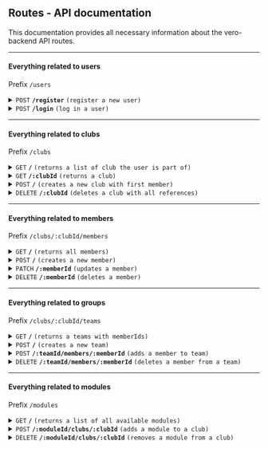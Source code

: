 ## Routes - API documentation

This documentation provides all necessary information about the vero-backend API routes.

------------------------------------------------------------------------------------------

#### Everything related to users

Prefix `/users`

<details>
<summary><code>POST</code> <code><b>/register</b></code> <code>(register a new user)</code></summary>

##### Parameters

- None

##### Body

| name      | data type | requeired | description |
|-----------|-----------|-----------|-------------|
| firstName | string    | true      | N/A         |
| lastName  | string    | true      | N/A         |
| email     | string    | true      | N/A         |
| password  | string    | true      | N/A         |

##### Responses

| http code | response                                         |
|-----------|--------------------------------------------------|
| `201`     | User                                             |
| `200`     | Validation failed - provide correct data in body |
| `401`     | AccessToken not found                            |
| `401`     | User not found                                   |
| `409`     | Email already in use                             |

</details>

<details>
<summary><code>POST</code> <code><b>/login</b></code> <code>(log in a user)</code></summary>

##### Parameters

- None

##### Body

| name     | data type | requeired | description |
|----------|-----------|-----------|-------------|
| email    | string    | true      | N/A         |
| password | string    | true      | N/A         |

##### Responses

| http code | response                                         |
|-----------|--------------------------------------------------|
| `200`     | AccessToken                                      |
| `400`     | Validation failed - provide correct data in body |
| `400`     | Invalid email or password                        |

</details>

------------------------------------------------------------------------------------------

#### Everything related to clubs

Prefix `/clubs`

<details>
 <summary><code>GET</code> <code><b>/</b></code> <code>(returns a list of club the user is part of)</code></summary>

##### Parameters

- None

#### Body

- None

##### Responses

| http code | response                      |
|-----------|-------------------------------|
| `200`     | Clubs                         |
| `400`     | AccessToken not found         |
| `400`     | User not found                |
| `401`     | Invalid token - Token expired |

</details>

<details>
 <summary><code>GET</code> <code><b>/:clubId</b></code> <code>(returns a club)</code></summary>

##### Parameters

| name   | description |
|--------|-------------|
| clubId | N/A         |

#### Body

- None

##### Responses

| http code | response                                   |
|-----------|--------------------------------------------|
| `200`     | Club                                       |
| `400`     | Validation failed - provide correct params |
| `400`     | AccessToken not found                      |
| `401`     | Invalid token - Token expired              |
| `401`     | Unauthorized                               |

</details>

<details>
 <summary><code>POST</code> <code><b>/</b></code> <code>(creates a new club with first member)</code></summary>

##### Parameters

> None

##### Body

| name | data type | requeired | description |
|------|-----------|-----------|-------------|
| name | string    | true      | N/A         |

##### Responses

| http code | response                                         |
|-----------|--------------------------------------------------|
| `200`     | Club and Member                                  |
| `400`     | Validation failed - provide correct data in body |
| `400`     | AccessToken not found                            |
| `401`     | Invalid token - Token expired                    |
| `401`     | Unauthorized                                     |

</details>

<details>
 <summary><code>DELETE</code> <code><b>/:clubId</b></code> <code>(deletes a club with all references)</code></summary>

##### Parameters

| name   | description |
|--------|-------------|
| userId | N/A         |

##### Body

- None

##### Responses

| http code | response                                   |
|-----------|--------------------------------------------|
| `200`     | Club and Member                            |
| `400`     | Validation failed - provide correct params |
| `400`     | AccessToken not found                      |
| `401`     | Invalid token - Token expired              |
| `401`     | Unauthorized                               |

</details>

------------------------------------------------------------------------------------------

#### Everything related to members

Prefix `/clubs/:clubId/members`

<details>
 <summary><code>GET</code> <code><b>/</b></code> <code>(returns all members)</code></summary>

##### Parameters

| name   | description |
|--------|-------------|
| userId | N/A         |

#### Body

- None

##### Responses

| http code | response                                   |
|-----------|--------------------------------------------|
| `200`     | Members                                    |
| `400`     | Validation failed - provide correct params |
| `400`     | AccessToken not found                      |
| `401`     | Invalid token - Token expired              |
| `401`     | Unauthorized                               |

</details>

<details>
 <summary><code>POST</code> <code><b>/</b></code> <code>(creates a new member)</code></summary>

##### Parameters

| name   | description |
|--------|-------------|
| userId | N/A         |

#### Body

| name      | data type | requeired | description |
|-----------|-----------|-----------|-------------|
| firstName | string    | true      | N/A         |
| lastName  | string    | true      | N/A         |
| email     | string    | false     | N/A         |
| isAdmin   | boolean   | false     | N/A         |

##### Responses

| http code | response                                         |
|-----------|--------------------------------------------------|
| `200`     | Member                                           |
| `400`     | Validation failed - provide correct params       |
| `400`     | Validation failed - provide correct data in body |
| `400`     | AccessToken not found                            |
| `401`     | Invalid token - Token expired                    |
| `401`     | Unauthorized                                     |

</details>

<details>
 <summary><code>PATCH</code> <code><b>/:memberId</b></code> <code>(updates a member)</code></summary>

##### Parameters

| name     | description |
|----------|-------------|
| userId   | N/A         |
| memberId | N/A         |

#### Body

| name      | data type | requeired | description |
|-----------|-----------|-----------|-------------|
| firstName | string    | false     | N/A         |
| lastName  | string    | false     | N/A         |
| email     | string    | false     | N/A         |
| isAdmin   | boolean   | false     | N/A         |

##### Responses

| http code | response                                         |
|-----------|--------------------------------------------------|
| `204`     | N/A                                              |
| `400`     | Member not part of club                          |
| `400`     | Validation failed - provide correct params       |
| `400`     | Validation failed - provide correct data in body |
| `400`     | AccessToken not found                            |
| `401`     | Invalid token - Token expired                    |
| `401`     | Unauthorized                                     |

</details>

<details>
 <summary><code>DELETE</code> <code><b>/:memberId</b></code> <code>(deletes a member)</code></summary>

##### Parameters

| name     | description |
|----------|-------------|
| userId   | N/A         |
| memberId | N/A         |

#### Body

| name      | data type | requeired | description |
|-----------|-----------|-----------|-------------|
| firstName | string    | false     | N/A         |
| lastName  | string    | false     | N/A         |
| email     | string    | false     | N/A         |
| isAdmin   | boolean   | false     | N/A         |

##### Responses

| http code | response                                         |
|-----------|--------------------------------------------------|
| `204`     | N/A                                              |
| `400`     | Member not part of club                          |
| `400`     | Validation failed - provide correct params       |
| `400`     | Validation failed - provide correct data in body |
| `400`     | AccessToken not found                            |
| `401`     | Invalid token - Token expired                    |
| `401`     | Unauthorized                                     |

</details>

------------------------------------------------------------------------------------------

#### Everything related to groups

Prefix `/clubs/:clubId/teams`

<details>
 <summary><code>GET</code> <code><b>/</b></code> <code>(returns a teams with memberIds)</code></summary>

##### Parameters

| name   | description |
|--------|-------------|
| userId | N/A         |

#### Body

- None

##### Responses

| http code | response                                   |
|-----------|--------------------------------------------|
| `200`     | Teams with memberIds                       |
| `400`     | Validation failed - provide correct params |
| `400`     | AccessToken not found                      |
| `401`     | Invalid token - Token expired              |
| `401`     | Unauthorized                               |

</details>

<details>
 <summary><code>POST</code> <code><b>/</b></code> <code>(creates a new team)</code></summary>

##### Parameters

| name   | description |
|--------|-------------|
| userId | N/A         |

#### Body

| name | data type | requeired | description |
|------|-----------|-----------|-------------|
| name | string    | true      | N/A         |

##### Responses

| http code | response                                         |
|-----------|--------------------------------------------------|
| `200`     | Team                                             |
| `400`     | Validation failed - provide correct params       |
| `400`     | Validation failed - provide correct data in body |
| `400`     | AccessToken not found                            |
| `401`     | Invalid token - Token expired                    |
| `401`     | Unauthorized                                     |

</details>

<details>
 <summary><code>POST</code> <code><b>/:teamId/members/:memberId</b></code> <code>(adds a member to team)</code></summary>

##### Parameters

| name     | description |
|----------|-------------|
| userId   | N/A         |
| teamId   | N/A         |
| memberId | N/A         |

#### Body

- None

##### Responses

| http code | response                                   |
|-----------|--------------------------------------------|
| `201`     | N/A                                        |
| `400`     | Member or team are not part of club        |
| `400`     | Member is already in team                  |
| `400`     | Validation failed - provide correct params |
| `400`     | AccessToken not found                      |
| `401`     | Invalid token - Token expired              |
| `401`     | Unauthorized                               |

</details>

<details>
 <summary><code>DELETE</code> <code><b>/:teamId/members/:memberId</b></code> <code>(deletes a member from a team)</code></summary>

##### Parameters

| name     | description |
|----------|-------------|
| userId   | N/A         |
| teamId   | N/A         |
| memberId | N/A         |

#### Body

- None

##### Responses

| http code | response                                   |
|-----------|--------------------------------------------|
| `204`     | N/A                                        |
| `400`     | Member or Team are not part of club        |
| `400`     | Validation failed - provide correct params |
| `400`     | AccessToken not found                      |
| `401`     | Invalid token - Token expired              |
| `401`     | Unauthorized                               |

</details>

------------------------------------------------------------------------------------------

#### Everything related to modules

Prefix `/modules`

<details>
 <summary><code>GET</code> <code><b>/</b></code> <code>(returns a list of all available modules)</code></summary>

##### Parameters

- None

#### Body

- None

##### Responses

| http code | response |
|-----------|----------|
| `200`     | Modules  |

</details>

<details>
 <summary><code>POST</code> <code><b>/:moduleId/clubs/:clubId</b></code> <code>(adds a module to a club)</code></summary>

##### Parameters

| name     | description |
|----------|-------------|
| moduleId | N/A         |
| clubId   | N/A         |

#### Body

- None

##### Responses

| http code | response                                   |
|-----------|--------------------------------------------|
| `201`     | N/A                                        |
| `400`     | Module already added to club               |
| `400`     | Validation failed - provide correct params |
| `400`     | AccessToken not found                      |
| `401`     | Invalid token - Token expired              |
| `401`     | Unauthorized                               |

</details>

<details>
 <summary><code>DELETE</code> <code><b>/:moduleId/clubs/:clubId</b></code> <code>(removes a module from a club)</code></summary>

##### Parameters

| name     | description |
|----------|-------------|
| moduleId | N/A         |
| clubId   | N/A         |

#### Body

- None

##### Responses

| http code | response                                   |
|-----------|--------------------------------------------|
| `204`     | N/A                                        |
| `400`     | Module already added to club               |
| `400`     | Validation failed - provide correct params |
| `400`     | AccessToken not found                      |
| `401`     | Invalid token - Token expired              |
| `401`     | Unauthorized                               |

</details>

